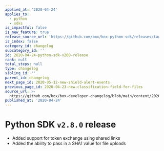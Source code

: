 ```yaml
---
applied_at: '2020-04-24'
applies_to:
  - python
  - sdks
is_impactful: false
is_new_feature: true
release_source_url: 'https://github.com/box/box-python-sdk/releases/tag/v2.8.0'
is_index: false
category_id: changelog
subcategory_id: ''
id: 2020-04-24-python-sdk-v280-release
rank: null
total_steps: null
type: changelog
sibling_id: ''
parent_id: changelog
next_page_id: 2020-05-12-new-shield-alert-events
previous_page_id: 2020-04-23-new-classification-field-for-files
source_url: >-
  https://github.com/box/box-developer-changelog/blob/main/content/2020/04-24-python-sdk-v280-release.md
published_at: '2020-04-24'
---
```

# Python SDK `v2.8.0` release

- Added support for token exchange using shared links
- Added the ability to pass in a SHA1 value for file uploads